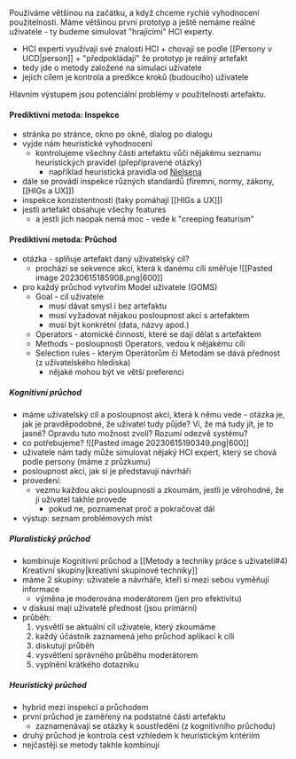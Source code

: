 Používáme většinou na začátku, a když chceme rychlé vyhodnocení použitelnosti. Máme většinou první prototyp a ještě nemáme reálné uživatele - ty budeme simulovat "hrajícími" HCI experty.
- HCI experti využívají své znalosti HCI + chovají se podle [[Persony v UCD|person]] + "předpokládají" že prototyp je reálný artefakt
- tedy jde o metody založené na simulaci uživatele
- jejich cílem je kontrola a predikce kroků (budoucího) uživatele

Hlavním výstupem jsou potenciální problémy v použitelnosti artefaktu.

#### Prediktivní metoda: Inspekce
- stránka po stránce, okno po okně, dialog po dialogu
- vyjde nám heuristické vyhodnocení
	- kontrolujeme všechny části artefaktu vůči nějakému seznamu heuristických pravidel (přepřipravené otázky)
		- například heuristická pravidla od [Nielsena](https://www.nngroup.com/articles/ten-usability-heuristics/) 
- dále se provádí inspekce různých standardů (firemní, normy, zákony, [[HIGs a UX]])
- inspekce konzistentnosti (taky pomáhají [[HIGs a UX]])
- jestli artefakt obsahuje všechy features
	- a jestli jich naopak nemá moc - vede k "creeping featurism"

#### Prediktivní metoda: Průchod
- otázka - splňuje artefakt daný uživatelský cíl?
	- prochází se sekvence akcí, která k danému cíli směřuje
![[Pasted image 20230615185908.png|600]]
- pro každý průchod vytvořím Model uživatele (GOMS)
	- Goal - cíl uživatele
		- musí dávat smysl i bez artefaktu
		- musí vyžadovat nějakou posloupnost akcí s artefaktem
		- musí být konkrétní (data, názvy apod.)
	- Operators - atomické činnosti, které se dají dělat s artefaktem
	- Methods - posloupnosti Operators, vedou k nějakému cíli
	- Selection rules - kterým Operátorům či Metodám se dává přednost (z uživatelského hlediska)
		- nějaké mohou být ve větší preferenci

##### Kognitivní průchod
- máme uživatelský cíl a posloupnost akcí, která k němu vede - otázka je, jak je pravděpodobné, že uživatel tudy půjde? Ví, že má tudy jít, je to jasné? Opravdu tuto možnost zvolí? Rozumí odezvě systému?
- co potřebujeme?
![[Pasted image 20230615190349.png|600]]
- uživatele nám tady může simulovat nějaký HCI expert, který se chová podle persony (máme z průzkumu)
- posloupnost akcí, jak si je představují návrháři
- provedení:
	- vezmu každou akci posloupnosti a zkoumám, jestli je věrohodné, že ji uživatel takhle provede
		- pokud ne, poznamenat proč a pokračovat dál
- výstup: seznam problémových míst

##### Pluralistický průchod
- kombinuje Kognitivní průchod a [[Metody a techniky práce s uživateli#4) Kreativní skupiny|kreativní skupinové techniky]]
- máme 2 skupiny: uživatele a návrháře, kteří si mezi sebou vyměňují informace
	- výměna je moderována moderátorem (jen pro efektivitu)
- v diskusi mají uživatelé přednost (jsou primární)
- průběh:
	1) vysvětlí se aktuální cíl uživatele, který zkoumáme
	2) každý účástník zaznamená jeho průchod aplikací k cíli
	3) diskutují průběh
	4) vysvětlení správného průběhu moderátorem
	5) vyplnění krátkého dotazníku

##### Heuristický průchod
- hybrid mezi inspekcí a průchodem
- první průchod je zaměřený na podstatné části artefaktu
	- zaznamenávají se otázky k soustředění (z kognitivního průchodu)
- druhý průchod je kontrola cest vzhledem k heuristickým kritériím
- nejčastěji se metody takhle kombinují
